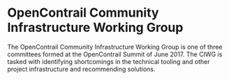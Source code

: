 OpenContrail Community Infrastructure Working Group
===================================================

The OpenContrail Community Infrastructure Working Group is one of three
committees formed at the OpenContrail Summit of June 2017. The CIWG is tasked
with identifying shortcomings in the technical tooling and other project
infrastructure and recommending solutions.
